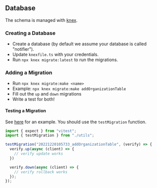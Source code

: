 ## Database

The schema is managed with [knex](https://knexjs.org).

### Creating a Database

- Create a database (by default we assume your database is called "notifier").
- Update `knexfile.ts` with your credentials.
- Run `npx knex migrate:latest` to run the migrations.

### Adding a Migration

- Run `npx knex migrate:make <name>`
- Example: `npx knex migrate:make addOrganizationTable`
- Fill out the `up` and `down` migrations
- Write a test for both!

#### Testing a Migration

See [here](./test/migrations/20221220105733_addOrganizationTable.spec.ts) for an example. You should use the `testMigration` function.

```ts
import { expect } from "vitest";
import { testMigration } from "./utils";

testMigration("20221220105733_addOrganizationTable", (verify) => {
  verify.up(async (client) => {
    // verify update works
  })

  verify.down(async (client) => {
    // verify rollback works
  });
});

```

